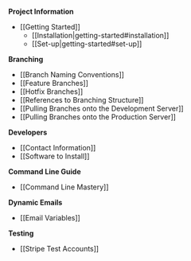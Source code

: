 **Project Information**
* [[Getting Started]]
  * [[Installation|getting-started#installation]]
  * [[Set-up|getting-started#set-up]]

**Branching**
* [[Branch Naming Conventions]]
* [[Feature Branches]]
* [[Hotfix Branches]]
* [[References to Branching Structure]]
* [[Pulling Branches onto the Development Server]]
* [[Pulling Branches onto the Production Server]]

**Developers**
* [[Contact Information]]
* [[Software to Install]]

**Command Line Guide**
* [[Command Line Mastery]]

**Dynamic Emails**
* [[Email Variables]]

**Testing**
* [[Stripe Test Accounts]]